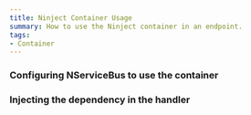 ```yaml
---
title: Ninject Container Usage
summary: How to use the Ninject container in an endpoint.
tags:
- Container
---
```


### Configuring NServiceBus to use the container 

<!-- import ContainerConfiguration -->

### Injecting the dependency in the handler

<!-- import InjectingDependency -->
   
